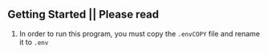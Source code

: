 ## Getting Started || Please read
1. In order to run this program, you must copy the ```.envCOPY``` file and rename it to ```.env```

